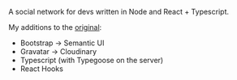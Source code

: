 A social network for devs written in Node and React + Typescript.

My additions to the [original](https://github.com/bradtraversy/devconnector):

- Bootstrap → Semantic UI
- Gravatar → Cloudinary
- Typescript (with Typegoose on the server)
- React Hooks
